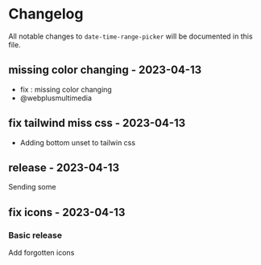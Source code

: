 # Changelog

All notable changes to `date-time-range-picker` will be documented in this file.

## missing color changing - 2023-04-13

- fix : missing color changing
- @webplusmultimedia

## fix tailwind miss css - 2023-04-13

- Adding bottom unset to tailwin css

## release - 2023-04-13

Sending some

## fix icons - 2023-04-13

### Basic release

Add forgotten icons
